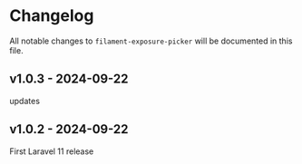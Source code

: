 # Changelog

All notable changes to `filament-exposure-picker` will be documented in this file.

## v1.0.3 - 2024-09-22

updates

## v1.0.2 - 2024-09-22

First Laravel 11 release
